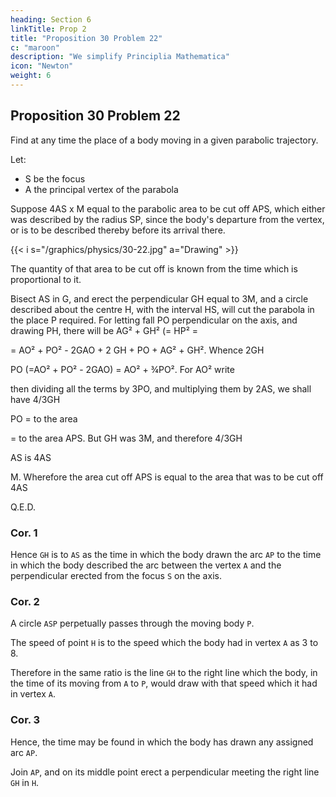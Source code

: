 ```yaml
---
heading: Section 6
linkTitle: Prop 2
title: "Proposition 30 Problem 22"
c: "maroon"
description: "We simplify Principlia Mathematica"
icon: "Newton"
weight: 6
---
```




## Proposition 30 Problem 22

Find at any time the place of a body moving in a given parabolic trajectory.

Let:

- S be the focus
- A the principal vertex of the parabola

Suppose 4AS x M equal to the parabolic area to be cut off APS, which either was described by the radius SP, since the body's departure from the vertex, or is to be described thereby before its arrival there. 


{{< i s="/graphics/physics/30-22.jpg" a="Drawing" >}}


The quantity of that area to be cut off is known from the time which is proportional to it.

Bisect AS in G, and erect the perpendicular GH equal to 3M, and a circle described about the centre H, with the interval HS, will cut the parabola in the place P required. For letting fall PO perpendicular on the axis, and drawing PH, there will be AG² + GH² (= HP² = 

= AO² + PO² - 2GAO + 2 GH + PO + AG² + GH². Whence 2GH 


PO (=AO² + PO² - 2GAO) = AO² + ¾PO². For AO² write 

then dividing all the terms by 3PO, and multiplying them by 2AS, we shall have 4/3GH 


PO = to the area 


= to the area APS. But GH was 3M, and therefore 4/3GH 


AS is 4AS 


M. Wherefore the area cut off APS is equal to the area that was to be cut off 4AS 

Q.E.D.


### Cor. 1

Hence `GH` is to `AS` as the time in which the body drawn the arc `AP` to the time in which the body described the arc between the vertex `A` and the perpendicular erected from the focus `S` on the axis.


### Cor. 2

A circle `ASP` perpetually passes through the moving body `P`.

The speed of point `H` is to the speed which the body had in vertex `A` as 3 to 8.

Therefore in the same ratio is the line `GH` to the right line which the body, in the time of its moving from `A` to `P`, would draw with that speed which it had in vertex `A`.


### Cor. 3

Hence, the time may be found in which the body has drawn any assigned arc `AP`.

Join `AP`, and on its middle point erect a perpendicular meeting the right line `GH` in `H`.